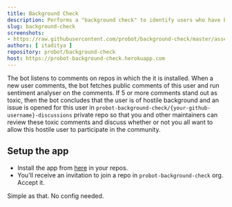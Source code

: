 ```yaml
---
title: Background Check
description: Performs a "background check" to identify users who have been toxic in the past, and shares their toxic activity in the maintainer’s repo.
slug: background-check
screenshots:
- https://raw.githubusercontent.com/probot/background-check/master/assets/demonstration.png
authors: [ itaditya ]
repository: probot/background-check
host: https://probot-background-check.herokuapp.com
---
```


The bot listens to comments on repos in which the it is installed. When a new user comments, the bot fetches public comments of this user and run sentiment analyser on the comments. If 5 or more comments stand out as toxic, then the bot concludes that the user is of hostile background and an issue is opened for this user in `probot-background-check/{your-github-username}-discussions` private repo so that you and other maintainers can review these toxic comments and discuss whether or not you all want to allow this hostile user to participate in the community.

## Setup the app

* Install the app from [here](https://github.com/apps/background-check) in your repos.
* You'll receive an invitation to join a repo in `probot-background-check` org. Accept it.

Simple as that. No config needed.
